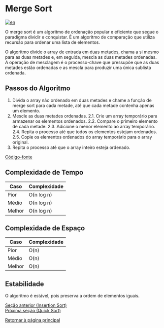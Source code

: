 # Merge Sort

[![en](https://img.shields.io/badge/lang-en-red.svg)](./README.md)

O merge sort é um algoritmo de ordenação popular e eficiente que segue o paradigma dividir e conquistar. É um algoritmo de comparação que utiliza recursão para ordenar uma lista de elementos.

O algoritmo divide o array de entrada em duas metades, chama a si mesmo para as duas metades e, em seguida, mescla as duas metades ordenadas. A operação de mesclagem é o processo-chave que pressupõe que as duas metades estão ordenadas e as mescla para produzir uma única sublista ordenada.

## Passos do Algoritmo

1. Divida o array não ordenado em duas metades e chame a função de merge sort para cada metade, até que cada metade contenha apenas um elemento.
2. Mescle as duas metades ordenadas.
   2.1. Crie um array temporário para armazenar os elementos ordenados.
   2.2. Compare o primeiro elemento de cada metade.
   2.3. Adicione o menor elemento ao array temporário.
   2.4. Repita o processo até que todos os elementos estejam ordenados.
   2.5. Copie os elementos ordenados do array temporário para o array original.
3. Repita o processo até que o array inteiro esteja ordenado.

[Código-fonte](./merge-sort.ts)

## Complexidade de Tempo

| Caso   | Complexidade |
| ------ | ------------ |
| Pior   | O(n log n)   |
| Médio  | O(n log n)   |
| Melhor | O(n log n)   |

## Complexidade de Espaço

| Caso   | Complexidade |
| ------ | ------------ |
| Pior   | O(n)         |
| Médio  | O(n)         |
| Melhor | O(n)         |

## Estabilidade

O algoritmo é estável, pois preserva a ordem de elementos iguais.

[Seção anterior (Insertion Sort)](../insertion-sort/README.pt-br.md) \
[Próxima seção (Quick Sort)](../quick-sort/README.pt-br.md)

[Retornar à página principal](../../../README.pt-br.md)
